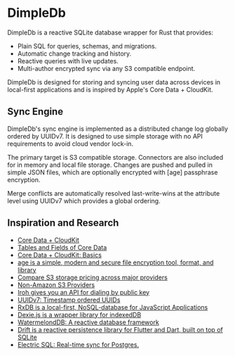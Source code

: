 # DimpleDb

DimpleDb is a reactive SQLite database wrapper for Rust that provides:

- Plain SQL for queries, schemas, and migrations.
- Automatic change tracking and history.
- Reactive queries with live updates.
- Multi-author encrypted sync via any S3 compatible endpoint.

DimpleDb is designed for storing and syncing user data across devices in
local-first applications and is inspired by Apple's Core Data + CloudKit.


## Sync Engine

DimpleDb's sync engine is implemented as a distributed change log globally
ordered by UUIDv7. It is designed to use simple storage with no API
requirements to avoid cloud vendor lock-in. 

The primary target is S3 compatible storage. Connectors are also included for
in memory and local file storage. Changes are pushed and pulled in simple JSON
files, which are optionally encrypted with [age] passphrase encryption. 

Merge conflicts are automatically resolved last-write-wins at the attribute
level using UUIDv7 which provides a global ordering.


## Inspiration and Research

- [Core Data + CloudKit](https://developer.apple.com/documentation/CoreData/NSPersistentCloudKitContainer)
- [Tables and Fields of Core Data](https://fatbobman.com/en/posts/tables_and_fields_of_coredata/)
- [Core Data + CloudKit: Basics](https://fatbobman.com/en/posts/coredatawithcloudkit-1/)
- [age is a simple, modern and secure file encryption tool, format, and library](https://github.com/FiloSottile/age)
- [Compare S3 storage pricing across major providers](https://www.s3compare.io/)
- [Non-Amazon S3 Providers](https://github.com/s3fs-fuse/s3fs-fuse/wiki/Non-Amazon-S3)
- [Iroh gives you an API for dialing by public key](https://github.com/n0-computer/iroh)
- [UUIDv7: Timestamp ordered UUIDs](https://datatracker.ietf.org/doc/html/draft-peabody-dispatch-new-uuid-format)
- [RxDB is a local-first, NoSQL-database for JavaScript Applications](https://github.com/pubkey/rxdb)
- [Dexie.js is a wrapper library for indexedDB](https://github.com/dexie/Dexie.js)
- [WatermelondDB: A reactive database framework](https://github.com/nozbe/WatermelonDB)
- [Drift is a reactive persistence library for Flutter and Dart, built on top of SQLite](https://github.com/simolus3/drift)
- [Electric SQL: Real-time sync for Postgres.](https://github.com/electric-sql/electric)

